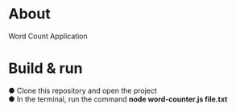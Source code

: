 # About
Word Count Application

# Build & run
● Clone this repository and open the project<br>
● In the terminal, run the command <b>node word-counter.js file.txt</b>
